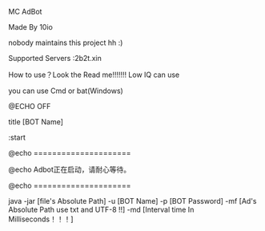 MC AdBot

Made By 10io

nobody maintains this project hh :)

Supported Servers :2b2t.xin

How to use？Look the Read me!!!!!!! Low IQ can use

you can use Cmd or bat(Windows)

@ECHO OFF

title [BOT Name] 

:start

@echo =====================

@echo Adbot正在启动，请耐心等待。

@echo =====================


java -jar [file's Absolute Path] -u [BOT Name] -p [BOT Password] -mf [Ad's Absolute Path   use txt and UTF-8 !!]  -md [Interval time In Milliseconds！！！]
